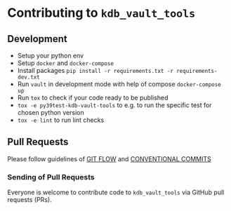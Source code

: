 # Contributing to `kdb_vault_tools`

## Development

- Setup your python env
- Setup `docker` and `docker-compose`
- Install packages `pip install -r requirements.txt -r requirements-dev.txt` 
- Run `vault` in development mode with help of compose `docker-compose up`
- Run `tox` to check if your code ready to be published
- `tox -e py39test-kdb-vault-tools` to e.g. to run the specific test for chosen python version
- `tox -e lint` to run lint checks

## Pull Requests
Please follow guidelines of [GIT FLOW](https://www.conventionalcommits.org/en/v1.0.0/) and [CONVENTIONAL COMMITS](https://www.conventionalcommits.org/en/v1.0.0/)

### Sending of Pull Requests

Everyone is welcome to contribute code to `kdb_vault_tools` via GitHub pull requests (PRs).